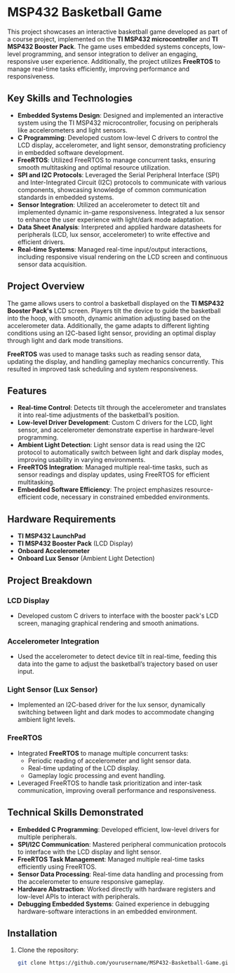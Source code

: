 # MSP432 Basketball Game

This project showcases an interactive basketball game developed as part of a course project, implemented on the **TI MSP432 microcontroller** and **TI MSP432 Booster Pack**. The game uses embedded systems concepts, low-level programming, and sensor integration to deliver an engaging, responsive user experience. Additionally, the project utilizes **FreeRTOS** to manage real-time tasks efficiently, improving performance and responsiveness.

## Key Skills and Technologies
- **Embedded Systems Design**: Designed and implemented an interactive system using the TI MSP432 microcontroller, focusing on peripherals like accelerometers and light sensors.
- **C Programming**: Developed custom low-level C drivers to control the LCD display, accelerometer, and light sensor, demonstrating proficiency in embedded software development.
- **FreeRTOS**: Utilized FreeRTOS to manage concurrent tasks, ensuring smooth multitasking and optimal resource utilization.
- **SPI and I2C Protocols**: Leveraged the Serial Peripheral Interface (SPI) and Inter-Integrated Circuit (I2C) protocols to communicate with various components, showcasing knowledge of common communication standards in embedded systems.
- **Sensor Integration**: Utilized an accelerometer to detect tilt and implemented dynamic in-game responsiveness. Integrated a lux sensor to enhance the user experience with light/dark mode adaptation.
- **Data Sheet Analysis**: Interpreted and applied hardware datasheets for peripherals (LCD, lux sensor, accelerometer) to write effective and efficient drivers.
- **Real-time Systems**: Managed real-time input/output interactions, including responsive visual rendering on the LCD screen and continuous sensor data acquisition.

## Project Overview
The game allows users to control a basketball displayed on the **TI MSP432 Booster Pack's** LCD screen. Players tilt the device to guide the basketball into the hoop, with smooth, dynamic animation adjusting based on the accelerometer data. Additionally, the game adapts to different lighting conditions using an I2C-based light sensor, providing an optimal display through light and dark mode transitions.

**FreeRTOS** was used to manage tasks such as reading sensor data, updating the display, and handling gameplay mechanics concurrently. This resulted in improved task scheduling and system responsiveness.

## Features
- **Real-time Control**: Detects tilt through the accelerometer and translates it into real-time adjustments of the basketball’s position.
- **Low-level Driver Development**: Custom C drivers for the LCD, light sensor, and accelerometer demonstrate expertise in hardware-level programming.
- **Ambient Light Detection**: Light sensor data is read using the I2C protocol to automatically switch between light and dark display modes, improving usability in varying environments.
- **FreeRTOS Integration**: Managed multiple real-time tasks, such as sensor readings and display updates, using FreeRTOS for efficient multitasking.
- **Embedded Software Efficiency**: The project emphasizes resource-efficient code, necessary in constrained embedded environments.

## Hardware Requirements
- **TI MSP432 LaunchPad** 
- **TI MSP432 Booster Pack** (LCD Display)
- **Onboard Accelerometer**
- **Onboard Lux Sensor** (Ambient Light Detection)

## Project Breakdown
### LCD Display
- Developed custom C drivers to interface with the booster pack's LCD screen, managing graphical rendering and smooth animations.

### Accelerometer Integration
- Used the accelerometer to detect device tilt in real-time, feeding this data into the game to adjust the basketball’s trajectory based on user input.

### Light Sensor (Lux Sensor)
- Implemented an I2C-based driver for the lux sensor, dynamically switching between light and dark modes to accommodate changing ambient light levels.

### FreeRTOS
- Integrated **FreeRTOS** to manage multiple concurrent tasks:
  - Periodic reading of accelerometer and light sensor data.
  - Real-time updating of the LCD display.
  - Gameplay logic processing and event handling.
- Leveraged FreeRTOS to handle task prioritization and inter-task communication, improving overall performance and responsiveness.

## Technical Skills Demonstrated
- **Embedded C Programming**: Developed efficient, low-level drivers for multiple peripherals.
- **SPI/I2C Communication**: Mastered peripheral communication protocols to interface with the LCD display and light sensor.
- **FreeRTOS Task Management**: Managed multiple real-time tasks efficiently using FreeRTOS.
- **Sensor Data Processing**: Real-time data handling and processing from the accelerometer to ensure responsive gameplay.
- **Hardware Abstraction**: Worked directly with hardware registers and low-level APIs to interact with peripherals.
- **Debugging Embedded Systems**: Gained experience in debugging hardware-software interactions in an embedded environment.

## Installation
1. Clone the repository:
   ```bash
   git clone https://github.com/yourusername/MSP432-Basketball-Game.git
